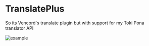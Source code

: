 # TranslatePlus
So its Vencord's translate plugin but with support for my Toki Pona translator API

![example](https://api.serversmp.xyz/upload/6693deac7036ecb33d717796.webp)
